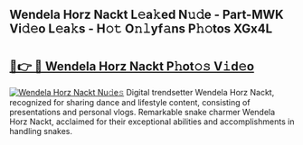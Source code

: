## Wendela Horz Nackt L𝚎a𝚔ed N𝚞𝚍e - Part-MWK Vi𝚍𝚎o L𝚎a𝚔s - H𝚘𝚝 O𝚗𝚕yf𝚊ns P𝚑𝚘tos XGx4L

# <h2><a href="http://kf7s29i.oniu.top/?m=Wendela+Horz+Nackt">🔗👉 🔴 Wendela Horz Nackt P𝚑ot𝚘𝚜 V𝚒d𝚎o</a></h2>

[![Wendela Horz Nackt Nu𝚍e𝚜](https://i.imgur.com/0qMVB7G.gif)](http://kf7s29i.oniu.top/?m=Wendela+Horz+Nackt)
Digital trendsetter Wendela Horz Nackt, recognized for sharing dance and lifestyle content, consisting of presentations and personal vlogs. Remarkable snake charmer Wendela Horz Nackt, acclaimed for their exceptional abilities and accomplishments in handling snakes.  
